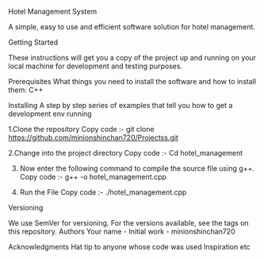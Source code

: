 Hotel Management System

A simple, easy to use and efficient software solution for hotel management.


Getting Started

These instructions will get you a copy of the project up and running on your local machine for development and testing purposes.

Prerequisites
What things you need to install the software and how to install them:
C++

Installing
A step by step series of examples that tell you how to get a development env running

1.Clone the repository
Copy code :- 
git clone https://github.com/minionshinchan720/Projectss.git

2.Change into the project directory
Copy code :- 
Cd hotel_management 

3.  Now enter the following command to compile the source file using g++.
Copy code :- 
g++ -o hotel_management.cpp

4. Run the File
Copy code :- 
./hotel_management.cpp

Versioning

We use SemVer for versioning. For the versions available, see the tags on this repository.
Authors
Your name - Initial work - minionshinchan720

Acknowledgments
Hat tip to anyone whose code was used
Inspiration
etc


